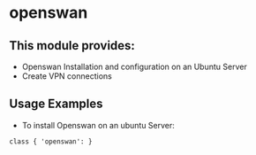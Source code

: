 # openswan #

This module provides:
----------------------
* Openswan Installation and configuration on an Ubuntu Server
* Create VPN connections

Usage Examples
---------------

* To install Openswan on an ubuntu Server:

```````````````````````````````````````````````
class { 'openswan': }


